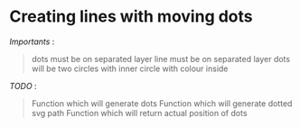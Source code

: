 # Creating lines with moving dots

*Importants* : 
> dots must be on separated layer
> line must be on separated layer
> dots will be two circles with inner circle with colour inside

*TODO* :
> Function which will generate dots
> Function which will generate dotted svg path
> Function which will return actual position of dots